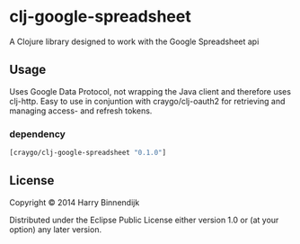 # clj-google-spreadsheet

A Clojure library designed to work with the Google Spreadsheet api

## Usage

Uses Google Data Protocol, not wrapping the Java client and therefore uses clj-http.
Easy to use in conjuntion with craygo/clj-oauth2 for retrieving and managing access- and refresh tokens.

### dependency ###
```clojure
[craygo/clj-google-spreadsheet "0.1.0"]
```

## License

Copyright © 2014 Harry Binnendijk

Distributed under the Eclipse Public License either version 1.0 or (at
your option) any later version.
